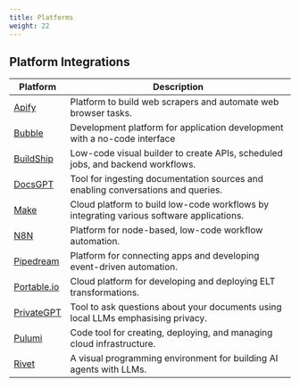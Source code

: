 ```yaml
---
title: Platforms
weight: 22
---
```


## Platform Integrations

| Platform                    | Description                                                                              |
| --------------------------- | ---------------------------------------------------------------------------------------- |
| [Apify](./apify/)           | Platform to build web scrapers and automate web browser tasks.                           |
| [Bubble](./bubble)          | Development platform for application development with a no-code interface                |
| [BuildShip](./buildship)    | Low-code visual builder to create APIs, scheduled jobs, and backend workflows.           |
| [DocsGPT](./docsgpt/)       | Tool for ingesting documentation sources and enabling conversations and queries.         |
| [Make](./make/)             | Cloud platform to build low-code workflows by integrating various software applications. |
| [N8N](./n8n/)               | Platform for node-based, low-code workflow automation.                                   |
| [Pipedream](./pipedream/)   | Platform for connecting apps and developing event-driven automation.                     |
| [Portable.io](./portable/)  | Cloud platform for developing and deploying ELT transformations.                         |
| [PrivateGPT](./privategpt/) | Tool to ask questions about your documents using local LLMs emphasising privacy.         |
| [Pulumi](./pulumi/)         | Code tool for creating, deploying, and managing cloud infrastructure.                    |
| [Rivet](./rivet/)           | A visual programming environment for building AI agents with LLMs.                       |

